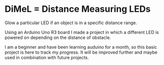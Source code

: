 # DiMeL = Distance Measuring LEDs
Glow a particular LED if an object is in a specific distance range.

Using an Arduino Uno R3 board I made a project in which a different LED is powered on depending on the distance of obstacle.

I am a beginner and have been learning auduino for a month, so this basic project is here to track my progress. 
It will be improved further and maybe used in combination with future projects.
